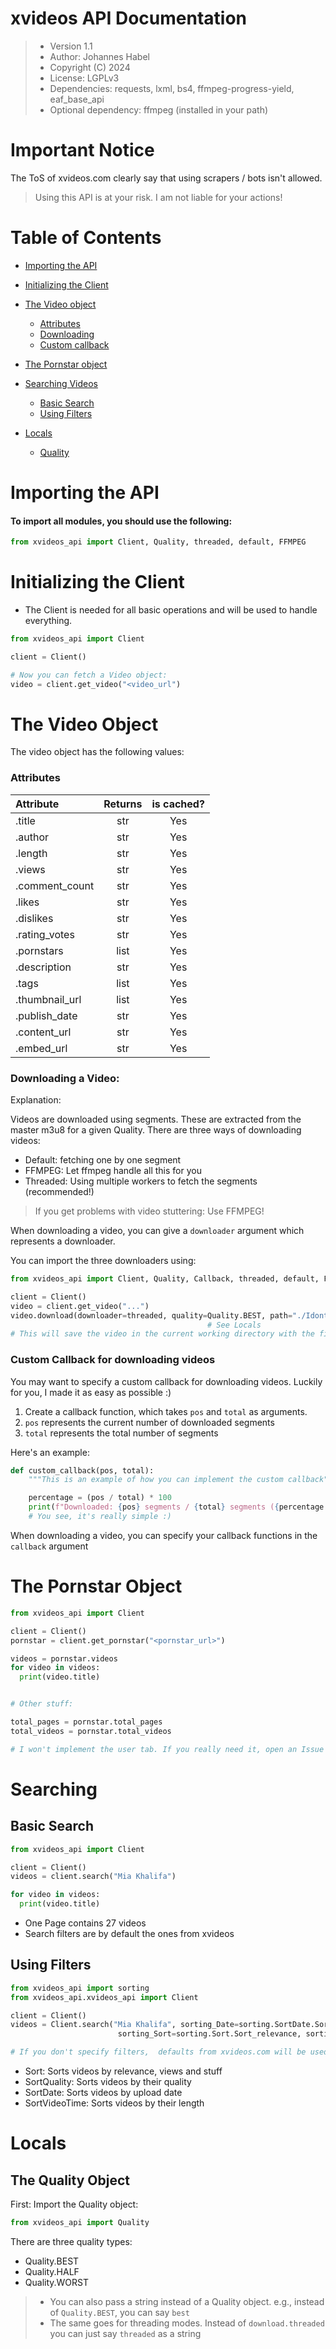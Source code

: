# xvideos API Documentation

> - Version 1.1
> - Author: Johannes Habel
> - Copyright (C) 2024
> - License: LGPLv3
> - Dependencies: requests, lxml, bs4, ffmpeg-progress-yield, eaf_base_api
> - Optional dependency: ffmpeg (installed in your path)


# Important Notice
The ToS of xvideos.com clearly say that using scrapers / bots isn't allowed.
> Using this API is at your risk. I am not liable for your actions!

# Table of Contents
- [Importing the API](#importing-the-api)
- [Initializing the Client](#initializing-the-client)
- [The Video object](#the-video-object)
    - [Attributes](#attributes)
    - [Downloading](#downloading-a-video)
    - [Custom callback](#custom-callback-for-downloading--videos)
- [The Pornstar object](#the-pornstar-object)
- [Searching Videos](#searching)
    - [Basic Search](#basic-search)
    - [Using Filters](#using-filters)

- [Locals](#locals)
  - [Quality](#the-quality-object)

# Importing the API

#### To import all modules, you should use the following:

```python
from xvideos_api import Client, Quality, threaded, default, FFMPEG
```

# Initializing the Client

- The Client is needed for all basic operations and will be used to handle everything.

```python
from xvideos_api import Client

client = Client()

# Now you can fetch a Video object:
video = client.get_video("<video_url")
```


# The Video Object

The video object has the following values:

### Attributes

| Attribute      | Returns | is cached? |
|:---------------|:-------:|:----------:|
| .title         |   str   |    Yes     |
| .author        |   str   |    Yes     |
| .length        |   str   |    Yes     |
| .views         |   str   |    Yes     |
| .comment_count |   str   |    Yes     |
| .likes         |   str   |    Yes     |
| .dislikes      |   str   |    Yes     |
| .rating_votes  |   str   |    Yes     |
| .pornstars     |  list   |    Yes     |
| .description   |   str   |    Yes     |
| .tags          |  list   |    Yes     |
| .thumbnail_url |  list   |    Yes     |
| .publish_date  |   str   |    Yes     |
| .content_url   |   str   |    Yes     |
| .embed_url     |   str   |    Yes     |

### Downloading a Video:

Explanation: 

Videos are downloaded using segments. These are extracted from the master m3u8 for a given Quality.
There are three ways of downloading videos:

- Default: fetching one by one segment
- FFMPEG: Let ffmpeg handle all this for you
- Threaded: Using multiple workers to fetch the segments (recommended!)

> If you get problems with video stuttering: Use FFMPEG!
> 
When downloading a video, you can give a `downloader` argument which represents a downloader.

You can import the three downloaders using:

```python
from xvideos_api import Client, Quality, Callback, threaded, default, FFMPEG

client = Client()
video = client.get_video("...")
video.download(downloader=threaded, quality=Quality.BEST, path="./IdontKnow.mp4", callback=Callback.text_progress_bar) 
                                            # See Locals
# This will save the video in the current working directory with the filename "IdontKnow.mp4"
```

### Custom Callback for downloading videos

You may want to specify a custom callback for downloading videos. Luckily for you, I made it as easy as
possible :)

1. Create a callback function, which takes `pos` and `total` as arguments.
2. `pos` represents the current number of downloaded segments
3. `total` represents the total number of segments

Here's an example:

```python
def custom_callback(pos, total):
    """This is an example of how you can implement the custom callback"""

    percentage = (pos / total) * 100
    print(f"Downloaded: {pos} segments / {total} segments ({percentage:.2f}%)")
    # You see, it's really simple :)
```

When downloading a video, you can specify your callback functions in the `callback` argument

# The Pornstar Object
```python
from xvideos_api import Client

client = Client()
pornstar = client.get_pornstar("<pornstar_url>")

videos = pornstar.videos
for video in videos:
  print(video.title)


# Other stuff:

total_pages = pornstar.total_pages
total_videos = pornstar.total_videos

# I won't implement the user tab. If you really need it, open an Issue about it.
```

# Searching

## Basic Search

```python
from xvideos_api import Client

client = Client()
videos = client.search("Mia Khalifa")

for video in videos:
  print(video.title)
```

- One Page contains 27 videos
- Search filters are by default the ones from xvideos

## Using Filters

```python
from xvideos_api import sorting
from xvideos_api.xvideos_api import Client

client = Client()
videos = Client.search("Mia Khalifa", sorting_Date=sorting.SortDate.Sort_all, sort_Quality=sorting.SortQuality.Sort_720p,
                        sorting_Sort=sorting.Sort.Sort_relevance, sorting_Time=sorting.SortVideoTime.Sort_short)

# If you don't specify filters,  defaults from xvideos.com will be used!
```

- Sort: Sorts videos by relevance, views and stuff
- SortQuality: Sorts videos by their quality
- SortDate: Sorts videos by upload date
- SortVideoTime: Sorts videos by their length


# Locals

## The Quality Object

First: Import the Quality object:

```python
from xvideos_api import Quality
```

There are three quality types:

- Quality.BEST
- Quality.HALF
- Quality.WORST

> - You can also pass a string instead of a Quality object. e.g., instead of `Quality.BEST`, you can say `best`
> - The same goes for threading modes. Instead of `download.threaded` you can just say `threaded` as a string
